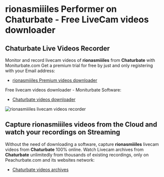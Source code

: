 # rionasmiiiles Performer on Chaturbate - Free LiveCam videos downloader

## Chaturbate Live Videos Recorder

Monitor and record livecam videos of **rionasmiiiles** from **Chaturbate** with Moniturbate.com
Get a premium trial for free by just and only registering with your Email address:
* [rionasmiiiles Premium videos downloader](https://moniturbate.com/request-demo-licence-key.html)

Free livecam videos downloader - Moniturbate Software:
* [Chaturbate videos downloader](https://moniturbate.com/moniturbate-download-software.html)

![rionasmiiiles livecam videos recorder](https://peachurnet.com/templates/moniturbate-software.png)


## Capture rionasmiiiles videos from the Cloud and watch your recordings on Streaming

Without the need of downloading a software, capture **rionasmiiiles** livecam videos from **Chaturbate** 100% online.
Watch Livecam archives from **Chaturbate** unlimitedly from thousands of existing recordings, only on Peachurbate.com and its websites network:
* [Chaturbate videos archives](https://peachurnet.com/)